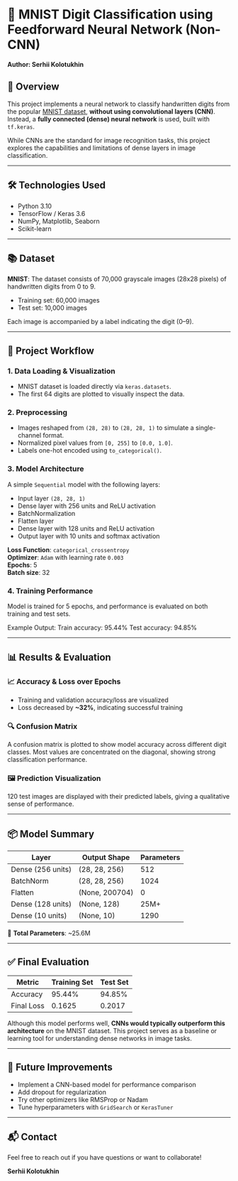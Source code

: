 # 🧠 MNIST Digit Classification using Feedforward Neural Network (Non-CNN)

**Author: Serhii Kolotukhin**

## 📌 Overview

This project implements a neural network to classify handwritten digits from the popular [MNIST dataset](http://yann.lecun.com/exdb/mnist/), **without using convolutional layers (CNN)**. Instead, a **fully connected (dense) neural network** is used, built with `tf.keras`.

While CNNs are the standard for image recognition tasks, this project explores the capabilities and limitations of dense layers in image classification.

---

## 🛠️ Technologies Used

- Python 3.10  
- TensorFlow / Keras 3.6  
- NumPy, Matplotlib, Seaborn  
- Scikit-learn  

---

## 📚 Dataset

**MNIST**: The dataset consists of 70,000 grayscale images (28x28 pixels) of handwritten digits from 0 to 9.

- Training set: 60,000 images  
- Test set: 10,000 images

Each image is accompanied by a label indicating the digit (0–9).

---

## 🚀 Project Workflow

### 1. **Data Loading & Visualization**

- MNIST dataset is loaded directly via `keras.datasets`.
- The first 64 digits are plotted to visually inspect the data.

### 2. **Preprocessing**

- Images reshaped from `(28, 28)` to `(28, 28, 1)` to simulate a single-channel format.
- Normalized pixel values from `[0, 255]` to `[0.0, 1.0]`.
- Labels one-hot encoded using `to_categorical()`.

### 3. **Model Architecture**

A simple `Sequential` model with the following layers:
- Input layer `(28, 28, 1)`
- Dense layer with 256 units and ReLU activation  
- BatchNormalization
- Flatten layer
- Dense layer with 128 units and ReLU activation  
- Output layer with 10 units and softmax activation

**Loss Function**: `categorical_crossentropy`  
**Optimizer**: `Adam` with learning rate `0.003`  
**Epochs**: 5  
**Batch size**: 32  

### 4. **Training Performance**

Model is trained for 5 epochs, and performance is evaluated on both training and test sets.

Example Output:
Train accuracy: 95.44% Test accuracy: 94.85%


---

## 📊 Results & Evaluation

### 📈 Accuracy & Loss over Epochs

- Training and validation accuracy/loss are visualized
- Loss decreased by **~32%**, indicating successful training

### 🔍 Confusion Matrix

A confusion matrix is plotted to show model accuracy across different digit classes. Most values are concentrated on the diagonal, showing strong classification performance.

### 🖼️ Prediction Visualization

120 test images are displayed with their predicted labels, giving a qualitative sense of performance.

---

## 📦 Model Summary

| Layer | Output Shape | Parameters |
|-------|--------------|------------|
| Dense (256 units) | (28, 28, 256) | 512 |
| BatchNorm | (28, 28, 256) | 1024 |
| Flatten | (None, 200704) | 0 |
| Dense (128 units) | (None, 128) | 25M+ |
| Dense (10 units) | (None, 10) | 1290 |

🧠 **Total Parameters**: ~25.6M

---

## ✅ Final Evaluation

| Metric        | Training Set | Test Set |
|---------------|--------------|----------|
| Accuracy      | 95.44%       | 94.85%   |
| Final Loss    | 0.1625       | 0.2017   |

Although this model performs well, **CNNs would typically outperform this architecture** on the MNIST dataset. This project serves as a baseline or learning tool for understanding dense networks in image tasks.

---

## 💾 Future Improvements

- Implement a CNN-based model for performance comparison  
- Add dropout for regularization  
- Try other optimizers like RMSProp or Nadam  
- Tune hyperparameters with `GridSearch` or `KerasTuner`

---

## 📬 Contact

Feel free to reach out if you have questions or want to collaborate!

**Serhii Kolotukhin**  
